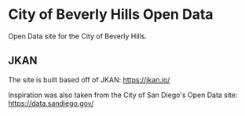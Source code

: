 # City of Beverly Hills Open Data
Open Data site for the City of Beverly Hills.

## JKAN
The site is built based off of JKAN: https://jkan.io/

Inspiration was also taken from the City of San Diego's Open Data site: https://data.sandiego.gov/
